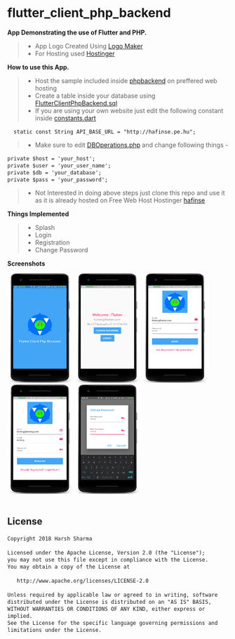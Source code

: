 # flutter_client_php_backend

**App Demonstrating the use of Flutter and PHP.**

>- App Logo Created Using [Logo Maker](http://logomakr.com)
>- For Hosting used [Hostinger](https://www.hostinger.in/)


**How to use this App.**
>- Host the sample included inside [phpbackend](https://github.com/harsh159357/flutter_client_php_backend/tree/master/phpbackend) on preffered web hosting
>- Create a table inside your database using [FlutterClientPhpBackend.sql](https://github.com/harsh159357/flutter_client_php_backend/blob/master/phpbackend/FlutterClientPhpBackend.sql)
>- If you are using your own website just edit the following constant inside [constants.dart](https://github.com/harsh159357/flutter_client_php_backend/blob/master/lib/utils/constants.dart)

      static const String API_BASE_URL = "http://hafinse.pe.hu";

>- Make sure to edit [DBOperations.php](https://github.com/harsh159357/flutter_client_php_backend/blob/master/phpbackend/DBOperations.php) and change following things -

    private $host = 'your_host';
    private $user = 'your_user_name';
    private $db = 'your_database';
    private $pass = 'your_password';
>- Not Interested in doing above steps just clone this repo and use it as it is already hosted on Free Web Host Hostinger [hafinse](https://hafinse.pe.hu)


**Things Implemented**
>- Splash
>- Login
>- Registration
>- Change Password


**Screenshots**

<div id="images" style="#images {
    white-space: nowrap;
}">
<img src="screenshots/Splash.png" alt="Splash" width="150" height="250">
<img src="screenshots/Home.png" alt="Home" width="150" height="250">
<img src="screenshots/Login.png" alt="Login" width="150" height="250">
<img src="screenshots/Registration.png" alt="Registration" width="150" height="250">
<img src="screenshots/Change_Password.png" alt="Change Password" width="150" height="250">
</div>
<br/>

License
-------

    Copyright 2018 Harsh Sharma

    Licensed under the Apache License, Version 2.0 (the "License");
    you may not use this file except in compliance with the License.
    You may obtain a copy of the License at

       http://www.apache.org/licenses/LICENSE-2.0

    Unless required by applicable law or agreed to in writing, software
    distributed under the License is distributed on an "AS IS" BASIS,
    WITHOUT WARRANTIES OR CONDITIONS OF ANY KIND, either express or implied.
    See the License for the specific language governing permissions and
    limitations under the License.
